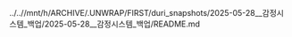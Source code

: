../..//mnt/h/ARCHIVE/.UNWRAP/FIRST/duri_snapshots/2025-05-28__감정시스템_백업/2025-05-28__감정시스템_백업/README.md